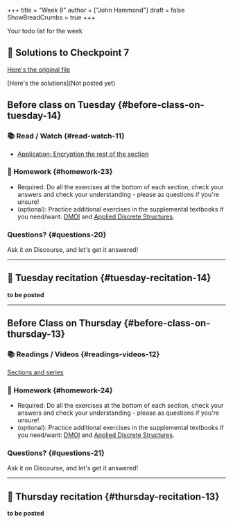 +++
title = "Week 8"
author = ["John Hammond"]
draft = false
ShowBreadCrumbs = true
+++

Your todo list for the week
<!--more-->


## 📖 Solutions to Checkpoint 7

[Here's the original file](https://nextcloud.math.wichita.edu/index.php/s/naGYMgzRZGsSB9A)

[Here's the solutions](Not posted yet)

## Before class on Tuesday {#before-class-on-tuesday-14}


### 📚 Read / Watch {#read-watch-11}

-   [Application:
    Encryption the rest of the section](https://www.math.wichita.edu/~hammond/class-notes/section-numtheory-encryption.html)


### 📝 Homework {#homework-23}

-   Required: Do all the exercises at the bottom of each section, check
    your answers and check your understanding - please as questions if
    you're unsure!
-   (optional): Practice additional exercises in the supplemental
    textbooks if you need/want:
    [DMOI](http://discrete.openmathbooks.org/dmoi3/) and
    [Applied
    Discrete Structures](http://faculty.uml.edu/klevasseur/ads/index-ads.html).


### Questions? {#questions-20}

Ask it on Discourse, and let's get it answered!

---


## 🎥 Tuesday recitation {#tuesday-recitation-14}

****to be posted****

---


## Before Class on Thursday {#before-class-on-thursday-13}


### 📚 Readings / Videos {#readings-videos-12}

[Sections and series](https://www.math.wichita.edu/discrete-book/section-objects-seqseries.html)


### 📝 Homework {#homework-24}

-   Required: Do all the exercises at the bottom of each section, check
    your answers and check your understanding - please as questions if
    you're unsure!
-   (optional): Practice additional exercises in the supplemental
    textbooks if you need/want:
    [DMOI](http://discrete.openmathbooks.org/dmoi3/) and
    [Applied
    Discrete Structures](http://faculty.uml.edu/klevasseur/ads/index-ads.html).


### Questions? {#questions-21}

Ask it on Discourse, and let's get it answered!

---


## 🎥 Thursday recitation {#thursday-recitation-13}

****to be posted****
